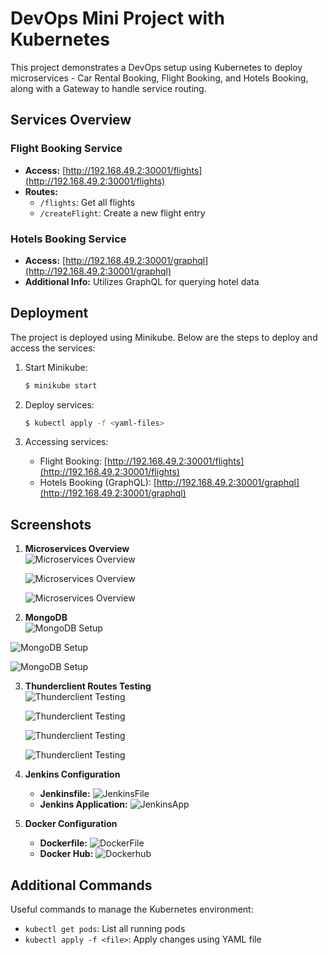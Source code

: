 # DevOps Mini Project with Kubernetes

This project demonstrates a DevOps setup using Kubernetes to deploy microservices - Car Rental Booking, Flight Booking, and Hotels Booking, along with a Gateway to handle service routing.

## Services Overview

### Flight Booking Service

- **Access:** [http://192.168.49.2:30001/flights](http://192.168.49.2:30001/flights)
- **Routes:**
  - `/flights`: Get all flights
  - `/createFlight`: Create a new flight entry

### Hotels Booking Service

- **Access:** [http://192.168.49.2:30001/graphql](http://192.168.49.2:30001/graphql)
- **Additional Info:** Utilizes GraphQL for querying hotel data

## Deployment

The project is deployed using Minikube. Below are the steps to deploy and access the services:

1. Start Minikube: 
    ```bash
    $ minikube start
    ```

2. Deploy services:
    ```bash
    $ kubectl apply -f <yaml-files>
    ```

3. Accessing services:
    - Flight Booking: [http://192.168.49.2:30001/flights](http://192.168.49.2:30001/flights)
    - Hotels Booking (GraphQL): [http://192.168.49.2:30001/graphql](http://192.168.49.2:30001/graphql)

## Screenshots

1. **Microservices Overview**  
   ![Microservices Overview](https://private-user-images.githubusercontent.com/100476241/294775697-dcf30f96-c591-4d71-b479-c7bf06b51a23.png?jwt=eyJhbGciOiJIUzI1NiIsInR5cCI6IkpXVCJ9.eyJpc3MiOiJnaXRodWIuY29tIiwiYXVkIjoicmF3LmdpdGh1YnVzZXJjb250ZW50LmNvbSIsImtleSI6ImtleTUiLCJleHAiOjE3MDQ2NTA2MzEsIm5iZiI6MTcwNDY1MDMzMSwicGF0aCI6Ii8xMDA0NzYyNDEvMjk0Nzc1Njk3LWRjZjMwZjk2LWM1OTEtNGQ3MS1iNDc5LWM3YmYwNmI1MWEyMy5wbmc_WC1BbXotQWxnb3JpdGhtPUFXUzQtSE1BQy1TSEEyNTYmWC1BbXotQ3JlZGVudGlhbD1BS0lBVkNPRFlMU0E1M1BRSzRaQSUyRjIwMjQwMTA3JTJGdXMtZWFzdC0xJTJGczMlMkZhd3M0X3JlcXVlc3QmWC1BbXotRGF0ZT0yMDI0MDEwN1QxNzU4NTFaJlgtQW16LUV4cGlyZXM9MzAwJlgtQW16LVNpZ25hdHVyZT04NzNhNjBlMGJjNTMwYjY3MzAzZjA3NmU1MWU4YWNkM2Q1MWJlOWRkOTQxOTIwNDFmZTM3OTdmZWRkYTk1YWE3JlgtQW16LVNpZ25lZEhlYWRlcnM9aG9zdCZhY3Rvcl9pZD0wJmtleV9pZD0wJnJlcG9faWQ9MCJ9.mHenLKfVmn5e249-NBMDDIhc79AY-IViuEzIXU64_0A)

      ![Microservices Overview](https://private-user-images.githubusercontent.com/100476241/294775694-49f81a2e-17d5-4c44-89aa-8b0d5b0a3058.png?jwt=eyJhbGciOiJIUzI1NiIsInR5cCI6IkpXVCJ9.eyJpc3MiOiJnaXRodWIuY29tIiwiYXVkIjoicmF3LmdpdGh1YnVzZXJjb250ZW50LmNvbSIsImtleSI6ImtleTUiLCJleHAiOjE3MDQ2NTA2MzEsIm5iZiI6MTcwNDY1MDMzMSwicGF0aCI6Ii8xMDA0NzYyNDEvMjk0Nzc1Njk0LTQ5ZjgxYTJlLTE3ZDUtNGM0NC04OWFhLThiMGQ1YjBhMzA1OC5wbmc_WC1BbXotQWxnb3JpdGhtPUFXUzQtSE1BQy1TSEEyNTYmWC1BbXotQ3JlZGVudGlhbD1BS0lBVkNPRFlMU0E1M1BRSzRaQSUyRjIwMjQwMTA3JTJGdXMtZWFzdC0xJTJGczMlMkZhd3M0X3JlcXVlc3QmWC1BbXotRGF0ZT0yMDI0MDEwN1QxNzU4NTFaJlgtQW16LUV4cGlyZXM9MzAwJlgtQW16LVNpZ25hdHVyZT1kMTBjODQ2MzdjM2Y0NTdhZjVhMzNhY2QzZWU3MTRjNTkzNzliZjRhZmI1YWM4NDEwMzMwYjY3NzRlNjA1Y2MwJlgtQW16LVNpZ25lZEhlYWRlcnM9aG9zdCZhY3Rvcl9pZD0wJmtleV9pZD0wJnJlcG9faWQ9MCJ9.6IanuOUJEsyJhkrnNGAT4uMH8AjSDI4Yh959_SrX6j4)

      ![Microservices Overview](https://private-user-images.githubusercontent.com/100476241/294775719-10a6e936-7e06-4e15-9a36-f78c410fe347.png?jwt=eyJhbGciOiJIUzI1NiIsInR5cCI6IkpXVCJ9.eyJpc3MiOiJnaXRodWIuY29tIiwiYXVkIjoicmF3LmdpdGh1YnVzZXJjb250ZW50LmNvbSIsImtleSI6ImtleTUiLCJleHAiOjE3MDQ2NTA5NTAsIm5iZiI6MTcwNDY1MDY1MCwicGF0aCI6Ii8xMDA0NzYyNDEvMjk0Nzc1NzE5LTEwYTZlOTM2LTdlMDYtNGUxNS05YTM2LWY3OGM0MTBmZTM0Ny5wbmc_WC1BbXotQWxnb3JpdGhtPUFXUzQtSE1BQy1TSEEyNTYmWC1BbXotQ3JlZGVudGlhbD1BS0lBVkNPRFlMU0E1M1BRSzRaQSUyRjIwMjQwMTA3JTJGdXMtZWFzdC0xJTJGczMlMkZhd3M0X3JlcXVlc3QmWC1BbXotRGF0ZT0yMDI0MDEwN1QxODA0MTBaJlgtQW16LUV4cGlyZXM9MzAwJlgtQW16LVNpZ25hdHVyZT01MzAyNjEyN2IwMTBjNDI2Yjc0N2ZkZmZkOWY5NzVlODZmNmY4ZjEyMzlkNTIyZDI5M2JkMTE4YzY0NTUzOTIzJlgtQW16LVNpZ25lZEhlYWRlcnM9aG9zdCZhY3Rvcl9pZD0wJmtleV9pZD0wJnJlcG9faWQ9MCJ9.Fhf5FuE517YDbGpEYRVCtVwfCJhYNb5gdc7WnaD9gm0)

2. **MongoDB**  
   ![MongoDB Setup](https://private-user-images.githubusercontent.com/100476241/294775711-f54dd98b-a301-4116-bef3-520619c97cb0.png?jwt=eyJhbGciOiJIUzI1NiIsInR5cCI6IkpXVCJ9.eyJpc3MiOiJnaXRodWIuY29tIiwiYXVkIjoicmF3LmdpdGh1YnVzZXJjb250ZW50LmNvbSIsImtleSI6ImtleTUiLCJleHAiOjE3MDQ2NTA5NTAsIm5iZiI6MTcwNDY1MDY1MCwicGF0aCI6Ii8xMDA0NzYyNDEvMjk0Nzc1NzExLWY1NGRkOThiLWEzMDEtNDExNi1iZWYzLTUyMDYxOWM5N2NiMC5wbmc_WC1BbXotQWxnb3JpdGhtPUFXUzQtSE1BQy1TSEEyNTYmWC1BbXotQ3JlZGVudGlhbD1BS0lBVkNPRFlMU0E1M1BRSzRaQSUyRjIwMjQwMTA3JTJGdXMtZWFzdC0xJTJGczMlMkZhd3M0X3JlcXVlc3QmWC1BbXotRGF0ZT0yMDI0MDEwN1QxODA0MTBaJlgtQW16LUV4cGlyZXM9MzAwJlgtQW16LVNpZ25hdHVyZT1mNGZlMjZjODAwNGExN2ZlYWRmMTkwZDBjZWE0Yzk1ZGMxNTViNzY3ODZlMWE0Njc1NjhiNTg2NGMzZjljYmU2JlgtQW16LVNpZ25lZEhlYWRlcnM9aG9zdCZhY3Rvcl9pZD0wJmtleV9pZD0wJnJlcG9faWQ9MCJ9.r0uZoNXH2X2gFqkfyLRl_6yZplt8xn0NDOLN5D-rrNM)

  ![MongoDB Setup](https://private-user-images.githubusercontent.com/100476241/294775722-22fb7064-7558-46bc-9a5e-3d512a94187f.png?jwt=eyJhbGciOiJIUzI1NiIsInR5cCI6IkpXVCJ9.eyJpc3MiOiJnaXRodWIuY29tIiwiYXVkIjoicmF3LmdpdGh1YnVzZXJjb250ZW50LmNvbSIsImtleSI6ImtleTUiLCJleHAiOjE3MDQ2NTA5NTAsIm5iZiI6MTcwNDY1MDY1MCwicGF0aCI6Ii8xMDA0NzYyNDEvMjk0Nzc1NzIyLTIyZmI3MDY0LTc1NTgtNDZiYy05YTVlLTNkNTEyYTk0MTg3Zi5wbmc_WC1BbXotQWxnb3JpdGhtPUFXUzQtSE1BQy1TSEEyNTYmWC1BbXotQ3JlZGVudGlhbD1BS0lBVkNPRFlMU0E1M1BRSzRaQSUyRjIwMjQwMTA3JTJGdXMtZWFzdC0xJTJGczMlMkZhd3M0X3JlcXVlc3QmWC1BbXotRGF0ZT0yMDI0MDEwN1QxODA0MTBaJlgtQW16LUV4cGlyZXM9MzAwJlgtQW16LVNpZ25hdHVyZT1jYWNiZDFjMjI3MWU5OTRlZmNiOGQ0YzMzMjE2ZTZkOWQ5OGFjZTdkMDgwYjVlNWE1MjQ1MWE2OTM0YWVkMGZiJlgtQW16LVNpZ25lZEhlYWRlcnM9aG9zdCZhY3Rvcl9pZD0wJmtleV9pZD0wJnJlcG9faWQ9MCJ9.P-vP2botIfxBmBI7-BXqBd84nibXAZSrq1hLkGY4xjA)


  ![MongoDB Setup](https://private-user-images.githubusercontent.com/100476241/294775723-d7c6390c-9261-46b1-8e66-f31a5b08407f.png?jwt=eyJhbGciOiJIUzI1NiIsInR5cCI6IkpXVCJ9.eyJpc3MiOiJnaXRodWIuY29tIiwiYXVkIjoicmF3LmdpdGh1YnVzZXJjb250ZW50LmNvbSIsImtleSI6ImtleTUiLCJleHAiOjE3MDQ2NTA5NTAsIm5iZiI6MTcwNDY1MDY1MCwicGF0aCI6Ii8xMDA0NzYyNDEvMjk0Nzc1NzIzLWQ3YzYzOTBjLTkyNjEtNDZiMS04ZTY2LWYzMWE1YjA4NDA3Zi5wbmc_WC1BbXotQWxnb3JpdGhtPUFXUzQtSE1BQy1TSEEyNTYmWC1BbXotQ3JlZGVudGlhbD1BS0lBVkNPRFlMU0E1M1BRSzRaQSUyRjIwMjQwMTA3JTJGdXMtZWFzdC0xJTJGczMlMkZhd3M0X3JlcXVlc3QmWC1BbXotRGF0ZT0yMDI0MDEwN1QxODA0MTBaJlgtQW16LUV4cGlyZXM9MzAwJlgtQW16LVNpZ25hdHVyZT05OWRhMzQ3MmI4Nzk0YmNkYjliM2NhNDU1Mjc5Nzk4ZmJhOTExNGFlNDk3ZTBiYmY0ZWY1MDNkZmIzZTkwNDkyJlgtQW16LVNpZ25lZEhlYWRlcnM9aG9zdCZhY3Rvcl9pZD0wJmtleV9pZD0wJnJlcG9faWQ9MCJ9.JlDYAn8ySNf8p6NLU3nBsknFwZSDJvyJN_SayRm1mRE)

3. **Thunderclient Routes Testing**  
   ![Thunderclient Testing](https://private-user-images.githubusercontent.com/100476241/294775715-016d5ac4-8bed-4f91-afc8-c4b35e4a12e4.png?jwt=eyJhbGciOiJIUzI1NiIsInR5cCI6IkpXVCJ9.eyJpc3MiOiJnaXRodWIuY29tIiwiYXVkIjoicmF3LmdpdGh1YnVzZXJjb250ZW50LmNvbSIsImtleSI6ImtleTUiLCJleHAiOjE3MDQ2NTA5NTAsIm5iZiI6MTcwNDY1MDY1MCwicGF0aCI6Ii8xMDA0NzYyNDEvMjk0Nzc1NzE1LTAxNmQ1YWM0LThiZWQtNGY5MS1hZmM4LWM0YjM1ZTRhMTJlNC5wbmc_WC1BbXotQWxnb3JpdGhtPUFXUzQtSE1BQy1TSEEyNTYmWC1BbXotQ3JlZGVudGlhbD1BS0lBVkNPRFlMU0E1M1BRSzRaQSUyRjIwMjQwMTA3JTJGdXMtZWFzdC0xJTJGczMlMkZhd3M0X3JlcXVlc3QmWC1BbXotRGF0ZT0yMDI0MDEwN1QxODA0MTBaJlgtQW16LUV4cGlyZXM9MzAwJlgtQW16LVNpZ25hdHVyZT1jNjY2YWU0Nzc2MmQ5ODc1NGE4Zjc0MTgyYjA5ODViYzRiZTc3YmE5OWUyNTg0MjcwZjM0ZDcwOWM0MjFhYzA2JlgtQW16LVNpZ25lZEhlYWRlcnM9aG9zdCZhY3Rvcl9pZD0wJmtleV9pZD0wJnJlcG9faWQ9MCJ9.Uclu4eZDx5T_hyd_0UQmfffDiUFhym8w35Tq7t580q4)

   ![Thunderclient Testing](https://private-user-images.githubusercontent.com/100476241/294775713-64611cf1-8fb9-431e-a4c2-22f4c8814bcd.png?jwt=eyJhbGciOiJIUzI1NiIsInR5cCI6IkpXVCJ9.eyJpc3MiOiJnaXRodWIuY29tIiwiYXVkIjoicmF3LmdpdGh1YnVzZXJjb250ZW50LmNvbSIsImtleSI6ImtleTUiLCJleHAiOjE3MDQ2NTA5NTAsIm5iZiI6MTcwNDY1MDY1MCwicGF0aCI6Ii8xMDA0NzYyNDEvMjk0Nzc1NzEzLTY0NjExY2YxLThmYjktNDMxZS1hNGMyLTIyZjRjODgxNGJjZC5wbmc_WC1BbXotQWxnb3JpdGhtPUFXUzQtSE1BQy1TSEEyNTYmWC1BbXotQ3JlZGVudGlhbD1BS0lBVkNPRFlMU0E1M1BRSzRaQSUyRjIwMjQwMTA3JTJGdXMtZWFzdC0xJTJGczMlMkZhd3M0X3JlcXVlc3QmWC1BbXotRGF0ZT0yMDI0MDEwN1QxODA0MTBaJlgtQW16LUV4cGlyZXM9MzAwJlgtQW16LVNpZ25hdHVyZT04NDNjNjdiZmE0ZmUyYTU4M2I5MGZjN2NlODUwYzIyNDdlZWY5NTA5NjQ4ZTNjMjU5MmEyNTIwODc4MzFiODZlJlgtQW16LVNpZ25lZEhlYWRlcnM9aG9zdCZhY3Rvcl9pZD0wJmtleV9pZD0wJnJlcG9faWQ9MCJ9._yZgwFVkndRq8g1hTALgt-ygLZ_VJUuHsps6KyUu8Q0)

      ![Thunderclient Testing](https://private-user-images.githubusercontent.com/100476241/294775712-eb7f4928-7fbd-416a-92ec-68bfa0bc9e30.png?jwt=eyJhbGciOiJIUzI1NiIsInR5cCI6IkpXVCJ9.eyJpc3MiOiJnaXRodWIuY29tIiwiYXVkIjoicmF3LmdpdGh1YnVzZXJjb250ZW50LmNvbSIsImtleSI6ImtleTUiLCJleHAiOjE3MDQ2NTA5NTAsIm5iZiI6MTcwNDY1MDY1MCwicGF0aCI6Ii8xMDA0NzYyNDEvMjk0Nzc1NzEyLWViN2Y0OTI4LTdmYmQtNDE2YS05MmVjLTY4YmZhMGJjOWUzMC5wbmc_WC1BbXotQWxnb3JpdGhtPUFXUzQtSE1BQy1TSEEyNTYmWC1BbXotQ3JlZGVudGlhbD1BS0lBVkNPRFlMU0E1M1BRSzRaQSUyRjIwMjQwMTA3JTJGdXMtZWFzdC0xJTJGczMlMkZhd3M0X3JlcXVlc3QmWC1BbXotRGF0ZT0yMDI0MDEwN1QxODA0MTBaJlgtQW16LUV4cGlyZXM9MzAwJlgtQW16LVNpZ25hdHVyZT04NjJhNGMxYTkyZmE1MjgwOGRiZmM4ODgzNjBmMzM1MDhkMDNhNGMxZjM2ZjkyODg4ZmJjNGJlOTgzYTZkNDAyJlgtQW16LVNpZ25lZEhlYWRlcnM9aG9zdCZhY3Rvcl9pZD0wJmtleV9pZD0wJnJlcG9faWQ9MCJ9.tc53-VEJfl-Cqa7ga8bGyGQq9yTW7oA50jAR5Gay5Wc)

      ![Thunderclient Testing](https://private-user-images.githubusercontent.com/100476241/294775710-ef36ac63-74d8-4ac0-a89b-5769744ecc60.png?jwt=eyJhbGciOiJIUzI1NiIsInR5cCI6IkpXVCJ9.eyJpc3MiOiJnaXRodWIuY29tIiwiYXVkIjoicmF3LmdpdGh1YnVzZXJjb250ZW50LmNvbSIsImtleSI6ImtleTUiLCJleHAiOjE3MDQ2NTA5NTAsIm5iZiI6MTcwNDY1MDY1MCwicGF0aCI6Ii8xMDA0NzYyNDEvMjk0Nzc1NzEwLWVmMzZhYzYzLTc0ZDgtNGFjMC1hODliLTU3Njk3NDRlY2M2MC5wbmc_WC1BbXotQWxnb3JpdGhtPUFXUzQtSE1BQy1TSEEyNTYmWC1BbXotQ3JlZGVudGlhbD1BS0lBVkNPRFlMU0E1M1BRSzRaQSUyRjIwMjQwMTA3JTJGdXMtZWFzdC0xJTJGczMlMkZhd3M0X3JlcXVlc3QmWC1BbXotRGF0ZT0yMDI0MDEwN1QxODA0MTBaJlgtQW16LUV4cGlyZXM9MzAwJlgtQW16LVNpZ25hdHVyZT0wYWY1ZDRhZDU3NTkxZThhOGZhYjZjMmQwMWFkNzhmZjAzYWVjYjM5YTFkMDM1NDg4YjAxYmQwODlkZWVhODJkJlgtQW16LVNpZ25lZEhlYWRlcnM9aG9zdCZhY3Rvcl9pZD0wJmtleV9pZD0wJnJlcG9faWQ9MCJ9.rMAFNN_WH005QdUzTvYcLdg_4sotqHOa-m64vIaRgII)



4. **Jenkins Configuration**  
   - **Jenkinsfile:**      ![JenkinsFile](https://private-user-images.githubusercontent.com/100476241/294775707-4d8ce5f3-88dd-46d9-94e2-b578eca1b447.png?jwt=eyJhbGciOiJIUzI1NiIsInR5cCI6IkpXVCJ9.eyJpc3MiOiJnaXRodWIuY29tIiwiYXVkIjoicmF3LmdpdGh1YnVzZXJjb250ZW50LmNvbSIsImtleSI6ImtleTUiLCJleHAiOjE3MDQ2NTA5NTAsIm5iZiI6MTcwNDY1MDY1MCwicGF0aCI6Ii8xMDA0NzYyNDEvMjk0Nzc1NzA3LTRkOGNlNWYzLTg4ZGQtNDZkOS05NGUyLWI1NzhlY2ExYjQ0Ny5wbmc_WC1BbXotQWxnb3JpdGhtPUFXUzQtSE1BQy1TSEEyNTYmWC1BbXotQ3JlZGVudGlhbD1BS0lBVkNPRFlMU0E1M1BRSzRaQSUyRjIwMjQwMTA3JTJGdXMtZWFzdC0xJTJGczMlMkZhd3M0X3JlcXVlc3QmWC1BbXotRGF0ZT0yMDI0MDEwN1QxODA0MTBaJlgtQW16LUV4cGlyZXM9MzAwJlgtQW16LVNpZ25hdHVyZT1jMTIwZmU2ZDE1YzAxZWQwNGVlMTBlNDE0Y2Q0YmYzZWRhMWE4NDkxMjE3MjZhMWIwOWJhMjI0YjZmYzBjMDExJlgtQW16LVNpZ25lZEhlYWRlcnM9aG9zdCZhY3Rvcl9pZD0wJmtleV9pZD0wJnJlcG9faWQ9MCJ9.-LkDmEmnvSRX7sUjDXzQYeoan-bQvtmlD4-_AxwFe6A)
   - **Jenkins Application:**  ![JenkinsApp](https://private-user-images.githubusercontent.com/100476241/294775709-7fe652b3-6a7f-4d78-a61b-247dea49b197.png?jwt=eyJhbGciOiJIUzI1NiIsInR5cCI6IkpXVCJ9.eyJpc3MiOiJnaXRodWIuY29tIiwiYXVkIjoicmF3LmdpdGh1YnVzZXJjb250ZW50LmNvbSIsImtleSI6ImtleTUiLCJleHAiOjE3MDQ2NTA5NTAsIm5iZiI6MTcwNDY1MDY1MCwicGF0aCI6Ii8xMDA0NzYyNDEvMjk0Nzc1NzA5LTdmZTY1MmIzLTZhN2YtNGQ3OC1hNjFiLTI0N2RlYTQ5YjE5Ny5wbmc_WC1BbXotQWxnb3JpdGhtPUFXUzQtSE1BQy1TSEEyNTYmWC1BbXotQ3JlZGVudGlhbD1BS0lBVkNPRFlMU0E1M1BRSzRaQSUyRjIwMjQwMTA3JTJGdXMtZWFzdC0xJTJGczMlMkZhd3M0X3JlcXVlc3QmWC1BbXotRGF0ZT0yMDI0MDEwN1QxODA0MTBaJlgtQW16LUV4cGlyZXM9MzAwJlgtQW16LVNpZ25hdHVyZT03MDkwMDZlZjU1OTQ2ZWRhMGU5YjQzYzEzNmZmYjkxNzYxYTc4ZDdkZWM0MGRkY2FjZGU0MTFmZTNkMTI2N2Y2JlgtQW16LVNpZ25lZEhlYWRlcnM9aG9zdCZhY3Rvcl9pZD0wJmtleV9pZD0wJnJlcG9faWQ9MCJ9.8Bw-kyHTDmz7Te9HkbyVZk-Fochqdwu58S0dDoYxB2M)

5. **Docker Configuration**
   - **Dockerfile:** ![DockerFile](https://private-user-images.githubusercontent.com/100476241/294775717-2a9abd18-e891-45bc-955e-8f77e559119e.png?jwt=eyJhbGciOiJIUzI1NiIsInR5cCI6IkpXVCJ9.eyJpc3MiOiJnaXRodWIuY29tIiwiYXVkIjoicmF3LmdpdGh1YnVzZXJjb250ZW50LmNvbSIsImtleSI6ImtleTUiLCJleHAiOjE3MDQ2NTA5NTAsIm5iZiI6MTcwNDY1MDY1MCwicGF0aCI6Ii8xMDA0NzYyNDEvMjk0Nzc1NzE3LTJhOWFiZDE4LWU4OTEtNDViYy05NTVlLThmNzdlNTU5MTE5ZS5wbmc_WC1BbXotQWxnb3JpdGhtPUFXUzQtSE1BQy1TSEEyNTYmWC1BbXotQ3JlZGVudGlhbD1BS0lBVkNPRFlMU0E1M1BRSzRaQSUyRjIwMjQwMTA3JTJGdXMtZWFzdC0xJTJGczMlMkZhd3M0X3JlcXVlc3QmWC1BbXotRGF0ZT0yMDI0MDEwN1QxODA0MTBaJlgtQW16LUV4cGlyZXM9MzAwJlgtQW16LVNpZ25hdHVyZT00Zjg2ZWQwMWJlYTM3Mzc2NjZjZDQ1NDM4MzU0M2JmNmYyNmEzNDk4ZTE0MGU4NzE0OWFjYmRhZTExYmM5MGNmJlgtQW16LVNpZ25lZEhlYWRlcnM9aG9zdCZhY3Rvcl9pZD0wJmtleV9pZD0wJnJlcG9faWQ9MCJ9.3pgu7JPqVCsqDHOVJ8JdkZh6GMqW0rIOH0vESuiHbC4)
   - **Docker Hub:** ![Dockerhub](https://private-user-images.githubusercontent.com/100476241/294775716-a733144d-23fd-40fa-b5aa-9dd4ed2dc810.png?jwt=eyJhbGciOiJIUzI1NiIsInR5cCI6IkpXVCJ9.eyJpc3MiOiJnaXRodWIuY29tIiwiYXVkIjoicmF3LmdpdGh1YnVzZXJjb250ZW50LmNvbSIsImtleSI6ImtleTUiLCJleHAiOjE3MDQ2NTA5NTAsIm5iZiI6MTcwNDY1MDY1MCwicGF0aCI6Ii8xMDA0NzYyNDEvMjk0Nzc1NzE2LWE3MzMxNDRkLTIzZmQtNDBmYS1iNWFhLTlkZDRlZDJkYzgxMC5wbmc_WC1BbXotQWxnb3JpdGhtPUFXUzQtSE1BQy1TSEEyNTYmWC1BbXotQ3JlZGVudGlhbD1BS0lBVkNPRFlMU0E1M1BRSzRaQSUyRjIwMjQwMTA3JTJGdXMtZWFzdC0xJTJGczMlMkZhd3M0X3JlcXVlc3QmWC1BbXotRGF0ZT0yMDI0MDEwN1QxODA0MTBaJlgtQW16LUV4cGlyZXM9MzAwJlgtQW16LVNpZ25hdHVyZT1lNjNkNDQ5ZGNjY2RjYThlNzdkZjAzZWMxYzY3NzNmMjMyMjVhMDhlNWI4MzQxMWU4NmI4NDhiYTc5NGNiOTU2JlgtQW16LVNpZ25lZEhlYWRlcnM9aG9zdCZhY3Rvcl9pZD0wJmtleV9pZD0wJnJlcG9faWQ9MCJ9.N31zaLEo0QU5CsfT15jUKP1JGueRPNzvVXSWUw1LdhA)

## Additional Commands

Useful commands to manage the Kubernetes environment:

- `kubectl get pods`: List all running pods
- `kubectl apply -f <file>`: Apply changes using YAML file


